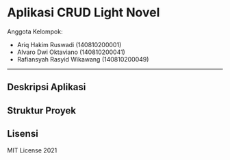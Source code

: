 # Aplikasi CRUD Light Novel

Anggota Kelompok:

- Ariq Hakim Ruswadi (140810200001)
- Alvaro Dwi Oktaviano (140810200041)
- Rafiansyah Rasyid Wikawang (140810200049)

---

## Deskripsi Aplikasi

## Struktur Proyek

## Lisensi

MIT License 2021
